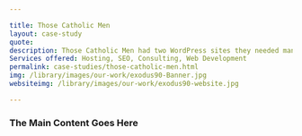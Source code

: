 ```yaml
---

title: Those Catholic Men
layout: case-study
quote: 
description: Those Catholic Men had two WordPress sites they needed managed and changes made to. Skymouse was able to help them make changes quickly, explore their options and improve their website so they could keep reaching their readers and increasing donations.
Services offered: Hosting, SEO, Consulting, Web Development
permalink: case-studies/those-catholic-men.html
img: /library/images/our-work/exodus90-Banner.jpg
websiteimg: /library/images/our-work/exodus90-website.jpg

---
```


### The Main Content Goes Here